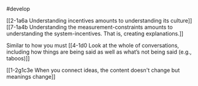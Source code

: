 #develop 

[[2-1a6a Understanding incentives amounts to understanding its culture]]
	[[7-1a4b Understanding the measurement-constraints amounts to understanding the system-incentives. That is, creating explanations.]]

Similar to how you must [[4-1d0 Look at the whole of conversations, including how things are being said as well as what’s not being said (e.g., taboos)]]

[[1-2g1c3e When you connect ideas, the content doesn't change but meanings change]]